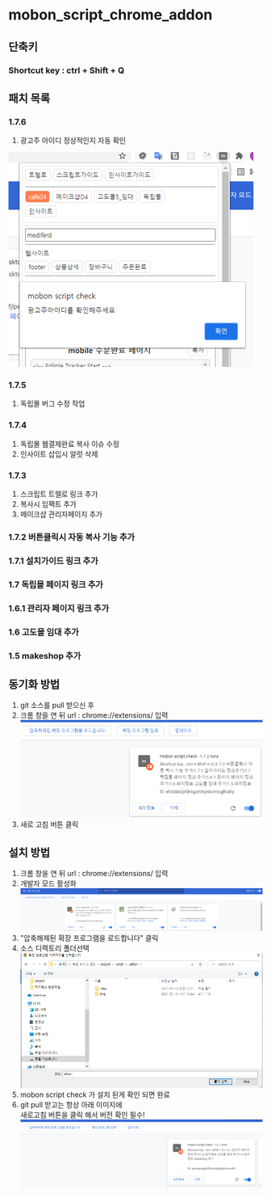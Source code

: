 # mobon_script_chrome_addon
## 단축키  
### Shortcut key : ctrl + Shift + Q
## 패치 목록
### 1.7.6
   1. 광고주 아이디 정상적인지 자동 확인  

   ![img.png](img/img5.png)
### 1.7.5
   1. 독립몰 버그 수정 작업
### 1.7.4 
   1. 독립몰 웹결제완료 복사 이슈 수정 
   2. 인사이트 삽입시 알럿 삭제
### 1.7.3 
   1. 스크립트 트렐로 링크 추가 
   2. 복사시 임팩트 추가
   3. 메이크샵 관리자페이지 추가
### 1.7.2 버튼클릭시 자동 복사 기능 추가
### 1.7.1 설치가이드 링크 추가
### 1.7 독립몰 페이지 링크 추가
### 1.6.1 관리자 페이지 링크 추가
### 1.6 고도몰 임대 추가
### 1.5 makeshop 추가

## 동기화 방법
1. git 소스를 pull 받으신 후
2. 크롬 창을 연 뒤 url : chrome://extensions/ 입력
![img.png](img/img4.png)
3. 새로 고침 버튼 클릭

## 설치 방법
1. 크롬 창을 연 뒤 url : chrome://extensions/ 입력
2. 개발자 모드 활성화
   ![img.png](img/img.png)
3. "압축해제된 확장 프로그램을 로드합니다" 클릭
4. 소스 디렉토리 폴더선택
   ![img.png](img/img2.png)
5. mobon script check 가 설치 된게 확인 되면 완료
6. git pull 받고는 항상 아래 이미지에   
   새로고침 버튼을 클릭 해서 버전 확인 필수!
   ![img.png](img/img3.png)
   